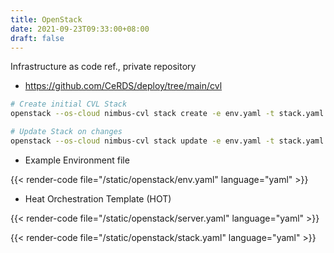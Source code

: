 ```yaml
---
title: OpenStack
date: 2021-09-23T09:33:00+08:00
draft: false
---
```


Infrastructure as code ref., private repository
* https://github.com/CeRDS/deploy/tree/main/cvl

```bash
# Create initial CVL Stack
openstack --os-cloud nimbus-cvl stack create -e env.yaml -t stack.yaml cvl

# Update Stack on changes
openstack --os-cloud nimbus-cvl stack update -e env.yaml -t stack.yaml cvl
```

* Example Environment file

{{< render-code file="/static/openstack/env.yaml" language="yaml" >}}

* Heat Orchestration Template (HOT)

{{< render-code file="/static/openstack/server.yaml" language="yaml" >}}

{{< render-code file="/static/openstack/stack.yaml" language="yaml" >}}
